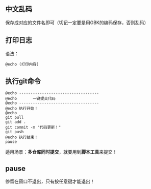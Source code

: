 ## 中文乱码

保存成对应的文件名即可（切记一定要是用GBK的编码保存，否则乱码）

## 打印日志

语法：

```
@echo (打印内容)
```

## 执行git命令

```
@echo -----------------------------------
@echo       一键提交代码
@echo -----------------------------------
@echo 执行开始！
@echo 
git pull
git add .
git commit -m "代码更新！"
git push
@echo 执行结束！
pause
```

适用场景：**多仓库同时提交**，就要用到**脚本工具**来提交！

## pause

停留在窗口不退出，只有按任意键才能退出！